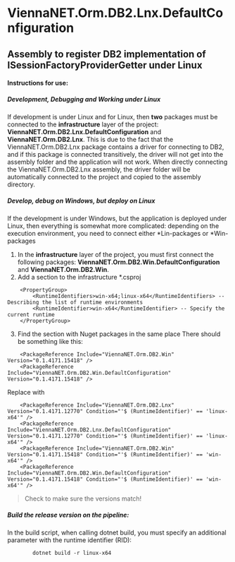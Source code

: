 # ViennaNET.Orm.DB2.Lnx.DefaultConfiguration
## Assembly to register DB2 implementation of ISessionFactoryProviderGetter under **Linux**

#### Instructions for use:

##### Development, Debugging and Working under Linux
If development is under Linux and for Linux, then **two** packages must be connected to the **infrastructure** layer of the project: **ViennaNET.Orm.DB2.Lnx.DefaultConfiguration** and **ViennaNET.Orm.DB2.Lnx**.
This is due to the fact that the ViennaNET.Orm.DB2.Lnx package contains a driver for connecting to DB2, and if this package is connected transitively, the driver will not get into the assembly folder and the application will not work.
When directly connecting the ViennaNET.Orm.DB2.Lnx assembly, the driver folder will be automatically connected to the project and copied to the assembly directory.

##### Develop, debug on Windows, but deploy on Linux
If the development is under Windows, but the application is deployed under Linux, then everything is somewhat more complicated: depending on the execution environment, you need to connect either *Lin-packages or *Win-packages
1. In the **infrastructure** layer of the project, you must first connect the following packages: **ViennaNET.Orm.DB2.Win.DefaultConfiguration** and **ViennaNET.Orm.DB2.Win**.
2. Add a section to the infrastructure *.csproj

```
	<PropertyGroup>
		<RuntimeIdentifiers>win-x64;linux-x64</RuntimeIdentifiers> -- Describing the list of runtime environments
		<RuntimeIdentifier>win-x64</RuntimeIdentifier> -- Specify the current runtime
	</PropertyGroup>
```

3. Find the section with Nuget packages in the same place
There should be something like this:

```
	<PackageReference Include="ViennaNET.Orm.DB2.Win" Version="0.1.4171.15418" />
	<PackageReference Include="ViennaNET.Orm.DB2.Win.DefaultConfiguration" Version="0.1.4171.15418" />
```

Replace with

```
	<PackageReference Include="ViennaNET.Orm.DB2.Lnx" Version="0.1.4171.12770" Condition="'$ (RuntimeIdentifier)' == 'linux-x64'" />
	<PackageReference Include="ViennaNET.Orm.DB2.Lnx.DefaultConfiguration" Version="0.1.4171.12770" Condition="'$ (RuntimeIdentifier)' == 'linux-x64'" />
	<PackageReference Include="ViennaNET.Orm.DB2.Win" Version="0.1.4171.15418" Condition="'$ (RuntimeIdentifier)' == 'win-x64'" />
	<PackageReference Include="ViennaNET.Orm.DB2.Win.DefaultConfiguration" Version="0.1.4171.15418" Condition="'$ (RuntimeIdentifier)' == 'win-x64'" />
```

> Check to make sure the versions match!

##### Build the release version on the pipeline:

In the build script, when calling dotnet build, you must specify an additional parameter with the runtime identifier (RID):

```
		dotnet build -r linux-x64
```		